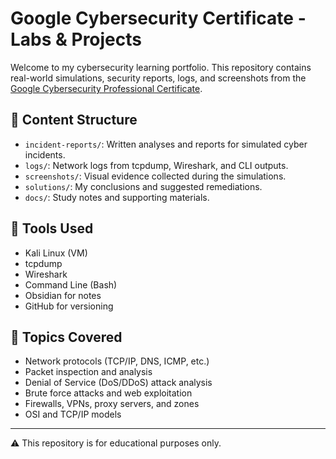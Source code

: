 # Google Cybersecurity Certificate - Labs & Projects

Welcome to my cybersecurity learning portfolio. This repository contains real-world simulations, security reports, logs, and screenshots from the [Google Cybersecurity Professional Certificate](https://grow.google/certificates/cybersecurity/).

## 📁 Content Structure

- `incident-reports/`: Written analyses and reports for simulated cyber incidents.
- `logs/`: Network logs from tcpdump, Wireshark, and CLI outputs.
- `screenshots/`: Visual evidence collected during the simulations.
- `solutions/`: My conclusions and suggested remediations.
- `docs/`: Study notes and supporting materials.

## 🧰 Tools Used

- Kali Linux (VM)
- tcpdump
- Wireshark
- Command Line (Bash)
- Obsidian for notes
- GitHub for versioning

## 🔐 Topics Covered

- Network protocols (TCP/IP, DNS, ICMP, etc.)
- Packet inspection and analysis
- Denial of Service (DoS/DDoS) attack analysis
- Brute force attacks and web exploitation
- Firewalls, VPNs, proxy servers, and zones
- OSI and TCP/IP models

---

⚠️ This repository is for educational purposes only.

